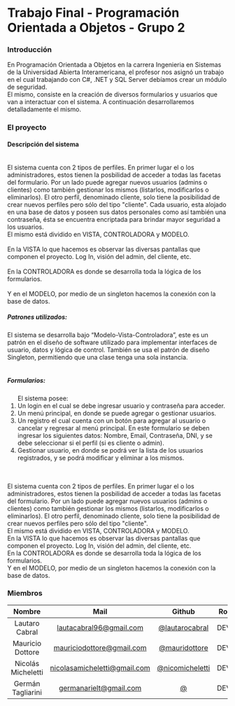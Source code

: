 # Trabajo Final - Programación Orientada a Objetos - Grupo 2

### Introducción
En Programación Orientada a Objetos en la carrera Ingenieria en Sistemas de la Universidad Abierta Interamericana, el profesor nos asignó un trabajo en el cual trabajando con C#, .NET y SQL Server debíamos crear un módulo de seguridad.
<br>
El mismo, consiste en la creación de diversos formularios y usuarios que van a interactuar con el sistema. A continuación desarrollaremos detalladamente el mismo.
<br>

### El proyecto

#### Descripción del sistema
<br>
El sistema cuenta con 2 tipos de perfiles. En primer lugar el o los administradores, estos tienen la posbilidad de acceder a todas las facetas del formulario. Por un lado puede agregar nuevos usuarios (admins o clientes) como también gestionar los mismos (listarlos, modificarlos o eliminarlos). El otro perfil, denominado cliente, solo tiene la posibilidad de crear nuevos perfiles pero sólo del tipo "cliente". Cada usuario, esta alojado en una base de datos y poseen sus datos personales como así también una contraseña, ésta se encuentra encriptada para brindar mayor seguridad a los usuarios.
<br>
El mismo está dividido en VISTA, CONTROLADORA y MODELO.
<br>
<br>
En la VISTA lo que hacemos es observar las diversas pantallas que componen el proyecto. Log In, visión del admin, del cliente, etc.
<br>
<br>
En la CONTROLADORA es donde se desarrolla toda la lógica de los formularios.
<br>
<br>
Y en el MODELO, por medio de un singleton hacemos la conexión con la base de datos.
<br>
<h5>Patrones utilizados:</h5> 
El sistema se desarrolla bajo “Modelo-Vista-Controladora”, este es un patrón en el diseño de software utilizado para implementar interfaces de usuario, datos y lógica de control. 
También se usa el patrón de diseño Singleton, permitiendo que una clase tenga una sola instancia.
<br>
<br>
<h5>Formularios:</h5> 
<ol>El sistema posee:
 <li>Un login en el cual se debe ingresar usuario y contraseña para acceder.</li>
<li>Un menú principal, en donde se puede agregar o gestionar usuarios.</li> 
<li>Un registro el cual cuenta con un botón para agregar al usuario o cancelar y regresar al menú principal. En este formulario se deben ingresar los siguientes datos: Nombre, Email, Contraseña, DNI, y se debe seleccionar si el perfil (si es cliente o admin).</li>
<li>Gestionar usuario, en donde se podrá ver la lista de los usuarios registrados, y se podrá modificar y eliminar a los mismos.</li>
 </ol>
<br>
<br>
El sistema cuenta con 2 tipos de perfiles. En primer lugar el o los administradores, estos tienen la posbilidad de acceder a todas las facetas del formulario. Por un lado puede agregar nuevos usuarios (admins o clientes) como también gestionar los mismos (listarlos, modificarlos o eliminarlos). El otro perfil, denominado cliente, solo tiene la posibilidad de crear nuevos perfiles pero sólo del tipo "cliente".
<br>
El mismo está dividido en VISTA, CONTROLADORA y MODELO.
<br>
En la VISTA lo que hacemos es observar las diversas pantallas que componen el proyecto. Log In, visión del admin, del cliente, etc.
<br>
En la CONTROLADORA es donde se desarrolla toda la lógica de los formularios.
<br>
Y en el MODELO, por medio de un singleton hacemos la conexión con la base de datos.

<br>

### Miembros

 Nombre  | Mail | Github | Rol
| :-----: | :-----: | :-----: | :-----: |
| Lautaro Cabral | lautacabral96@gmail.com | [@lautarocabral](https://github.com/lautarocabral) | DEV
| Mauricio Dottore | mauriciodottore@gmail.com | [@mauridottore](https://github.com/mauridottore) | DEV
| Nicolás Micheletti | nicolasamicheletti@gmail.com | [@nicomicheletti](https://github.com/nicomicheletti) | DEV
| Germán Tagliarini | germanarielt@gmail.com | [@](https://github.com/) | DEV

